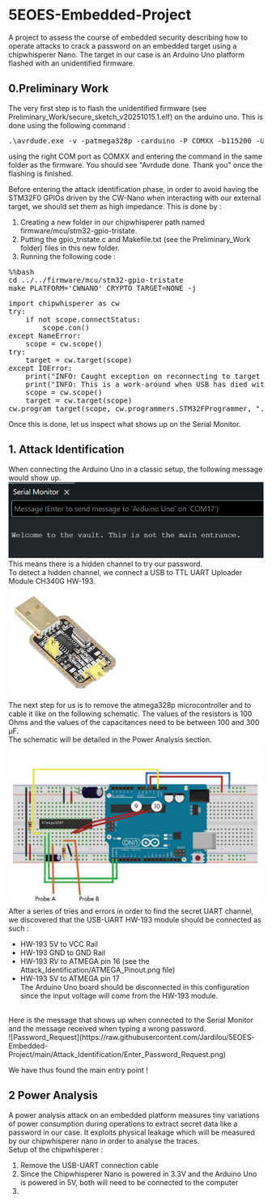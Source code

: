 # 5EOES-Embedded-Project
A project to assess the course of embedded security describing how to operate attacks to crack a password on an embedded target using a chipwhisperer Nano. The target in our case is an Arduino Uno platform flashed with an unidentified firmware.

## 0.Preliminary Work
The very first step is to flash the unidentified firmware (see Preliminary_Work/secure_sketch_v20251015.1.elf) on the arduino uno. 
This is done using the following command :
<pre>
.\avrdude.exe -v -patmega328p -carduino -P COMXX -b115200 -Uflash:w:secure_sketch_v20251015.1.elf 
</pre>
using the right COM port as COMXX and entering the command in the same folder as the firmware. You should see "Avrdude done. Thank you" once the flashing is finished.

Before entering the attack identification phase, in order to avoid having the STM32F0 GPIOs driven by the CW-Nano when interacting with our external target, we should set them as high impedance. This is done by :
1. Creating a new folder in our chipwhisperer path named firmware/mcu/stm32-gpio-tristate.
2. Putting the gpio_tristate.c and Makefile.txt (see the Preliminary_Work folder) files in this new folder.
3. Running the following code :
   
<pre>
%%bash
cd ../../firmware/mcu/stm32-gpio-tristate
make PLATFORM='CWNANO' CRYPTO_TARGET=NONE -j
</pre>

<pre>
import chipwhisperer as cw
try:
    if not scope.connectStatus:
        scope.con()
except NameError:
    scope = cw.scope()
try:
    target = cw.target(scope)
except IOError:
    print("INFO: Caught exception on reconnecting to target - attempting to reconnect to scope first.")
    print("INFO: This is a work-around when USB has died without Python knowing. Ignore errors above this line.")
    scope = cw.scope()
    target = cw.target(scope)
cw.program_target(scope, cw.programmers.STM32FProgrammer, "../../firmware/mcu/stm32-gpio-tristate/gpio-tristate-{}.hex".format(PLATFORM))
</pre>

Once this is done, let us inspect what shows up on the Serial Monitor.

## 1. Attack Identification
When connecting the Arduino Uno in a classic setup, the following message would show up.
<br/>
![Serial Monitor](https://github.com/Jardilou/5EOES-Embedded-Project/blob/main/Attack_Identification/welcome_to_the_vault.png)
<br/>
This means there is a hidden channel to try our password.
<br/>
To detect a hidden channel, we connect a USB to TTL UART Uploader Module CH340G HW-193.
<br/>
![CH340G HW-193](https://github.com/Jardilou/5EOES-Embedded-Project/blob/main/Attack_Identification/CH340G_HW-193.jpg)
<br/>
The next step for us is to remove the atmega328p microcontroller and to cable it like on the following schematic. The values of the resistors is 100 Ohms and the values of the capacitances need to be between 100 and 300 µF.
<br/>
The schematic will be detailed in the Power Analysis section.
<br/>
![ATMEGA_Breadboard](https://github.com/Jardilou/5EOES-Embedded-Project/blob/main/Attack_Identification/ATMEGA_Breadboard_Circuit.png)
<br/>
After a series of tries and errors in order to find the secret UART channel, we discovered that the USB-UART HW-193 module should be connected as such :
<br/>
- HW-193 5V to VCC Rail
- HW-193 GND to GND Rail
- HW-193 RV to ATMEGA pin 16 (see the Attack_Identification/ATMEGA_Pinout.png file)
- HW-193 5V to ATMEGA pin 17  
The Arduino Uno board should be disconnected in this configuration since the input voltage will come from the HW-193 module.
<br/>
Here is the message that shows up when connected to the Serial Monitor and the message received when typing a wrong password.  
<br/>
![Password_Request](https://raw.githubusercontent.com/Jardilou/5EOES-Embedded-Project/main/Attack_Identification/Enter_Password_Request.png)

We have thus found the main entry point !  

## 2 Power Analysis
A power analysis attack on an embedded platform measures tiny variations of power consumption during operations to extract secret data like a password in our case. It exploits physical leakage which will be measured by our chipwhisperer nano in order to analyse the traces.
<br/>
Setup of the chipwhisperer : 
1. Remove the USB-UART connection cable
2. Since the Chipwhisperer Nano is powered in 3.3V and the Arduino Uno is powered in 5V, both will need to be connected to the computer
3. 
